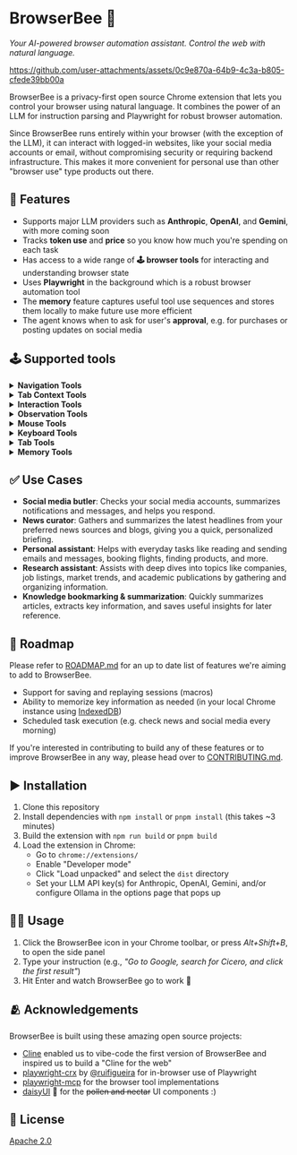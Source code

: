 # BrowserBee 🐝
*Your AI-powered browser automation assistant. Control the web with natural language.*
 
https://github.com/user-attachments/assets/0c9e870a-64b9-4c3a-b805-cfede39bb00a

BrowserBee is a privacy-first open source Chrome extension that lets you control your browser using natural language. It combines the power of an LLM for instruction parsing and Playwright for robust browser automation.

Since BrowserBee runs entirely within your browser (with the exception of the LLM), it can interact with logged-in websites, like your social media accounts or email, without compromising security or requiring backend infrastructure. This makes it more convenient for personal use than other "browser use" type products out there.

## 🎲 Features 

- Supports major LLM providers such as **Anthropic**, **OpenAI**, and **Gemini**, with more coming soon
- Tracks **token use** and **price** so you know how much you're spending on each task
- Has access to a wide range of **🕹️ browser tools** for interacting and understanding browser state
- Uses **Playwright** in the background which is a robust browser automation tool
- The **memory** feature captures useful tool use sequences and stores them locally to make future use more efficient
- The agent knows when to ask for user's **approval**, e.g. for purchases or posting updates on social media

## 🕹️ Supported tools

<details>
<summary><b>Navigation Tools</b></summary>
- browser_navigate
   - Navigate the browser to a specific URL. Input must be a full URL, e.g. https://example.com
- browser_wait_for_navigation
   - Wait until network is idle (Playwright).
- browser_navigate_back
   - Go back to the previous page (history.back()). No input.
- browser_navigate_forward
   - Go forward to the next page (history.forward()). No input.
</details>

<details>
<summary><b>Tab Context Tools</b></summary>
- browser_get_active_tab
   - Returns information about the currently active tab, including its index, URL, and title.
- browser_navigate_tab
   - Navigate a specific tab to a URL. Input format: 'tabIndex|url' (e.g., '1|https://example.com')
- browser_screenshot_tab
   - Take a screenshot of a specific tab by index. Input format: 'tabIndex[,flags]' (e.g., '1,full')
</details>

<details>
<summary><b>Interaction Tools</b></summary>
- browser_click
   - Click an element. Input may be a CSS selector or literal text to match on the page.
- browser_type
   - Type text. Format: selector|text (e.g. input[name="q"]|hello)
- browser_handle_dialog
   - Accept or dismiss the most recent alert/confirm/prompt dialog. Input `accept` or `dismiss`. For prompt dialogs you may append `|text` to supply response text.
</details>

<details>
<summary><b>Observation Tools</b></summary>
- browser_get_title
   - Return the current page title.
- browser_snapshot_dom
   - Capture DOM snapshot of the current page with options for selector, clean, structure, and limit.
- browser_query
   - Return up to 10 outerHTML snippets for a CSS selector you provide.
- browser_accessible_tree
   - Return the AX accessibility tree JSON (default: interesting‑only). Input 'all' to dump full tree.
- browser_read_text
   - Return all visible text on the page, concatenated in DOM order.
- browser_screenshot
   - Take a screenshot of the current page with options for full page capture.
</details>

<details>
<summary><b>Mouse Tools</b></summary>
- browser_move_mouse
   - Move the mouse cursor to absolute screen coordinates. Input format: `x|y` (example: `250|380`)
- browser_click_xy
   - Left‑click at absolute coordinates. Input format: `x|y` (example: `250|380`)
- browser_drag
   - Drag‑and‑drop with the left button. Input format: `startX|startY|endX|endY` (example: `100|200|300|400`)
</details>

<details>
<summary><b>Keyboard Tools</b></summary>
- browser_press_key
   - Press a single key. Input is the key name (e.g. `Enter`, `ArrowLeft`, `a`).
- browser_keyboard_type
   - Type arbitrary text at the current focus location. Input is the literal text to type. Use `\n` for new lines.
</details>

<details>
<summary><b>Tab Tools</b></summary>
- browser_tab_list
   - Return a list of open tabs with their indexes and URLs.
- browser_tab_new
   - Open a new tab. Optional input = URL to navigate to (otherwise blank tab).
- browser_tab_select
   - Switch focus to a tab by index. Input = integer index from browser_tab_list.
- browser_tab_close
   - Close a tab. Input = index to close (defaults to current tab if blank).
</details>

<details>
<summary><b>Memory Tools</b></summary>
- save_memory
   - Save a memory of how to accomplish a specific task on a website. Use this when you want to remember a useful sequence of actions for future reference.
- lookup_memories
   - Look up stored memories for a specific website domain. Use this as your FIRST step when starting a task on a website to check if there are any saved patterns you can reuse.
- get_all_memories
   - Retrieve all stored memories across all domains. Use this when you want to see all available memories.
- delete_memory
   - Delete a specific memory by its ID. Use this when a memory is no longer useful or accurate.
- clear_all_memories
   - Clear all stored memories. Use this with caution as it will delete all memories across all domains.
</details>

## ✅ Use Cases

- **Social media butler**: Checks your social media accounts, summarizes notifications and messages, and helps you respond.
- **News curator**: Gathers and summarizes the latest headlines from your preferred news sources and blogs, giving you a quick, personalized briefing.
- **Personal assistant**: Helps with everyday tasks like reading and sending emails and messages, booking flights, finding products, and more.
- **Research assistant**: Assists with deep dives into topics like companies, job listings, market trends, and academic publications by gathering and organizing information.
- **Knowledge bookmarking & summarization**: Quickly summarizes articles, extracts key information, and saves useful insights for later reference.

## 🛫 Roadmap

Please refer to [ROADMAP.md](ROADMAP.md) for an up to date list of features we're aiming to add to BrowserBee. 

- Support for saving and replaying sessions (macros)
- Ability to memorize key information as needed (in your local Chrome instance using [IndexedDB](https://developer.chrome.com/docs/devtools/storage/indexeddb))
- Scheduled task execution (e.g. check news and social media every morning)

If you're interested in contributing to build any of these features or to improve BrowserBee in any way, please head over to [CONTRIBUTING.md](CONTRIBUTING.md).

## ▶️ Installation

1. Clone this repository
2. Install dependencies with `npm install` or `pnpm install` (this takes ~3 minutes)
3. Build the extension with `npm run build` or `pnpm build`
4. Load the extension in Chrome:
   - Go to `chrome://extensions/`
   - Enable "Developer mode"
   - Click "Load unpacked" and select the `dist` directory
   - Set your LLM API key(s) for Anthropic, OpenAI, Gemini, and/or configure Ollama in the options page that pops up

## 🏃‍♂️ Usage

1. Click the BrowserBee icon in your Chrome toolbar, or press *Alt+Shift+B*, to open the side panel  
2. Type your instruction (e.g., *"Go to Google, search for Cicero, and click the first result"*)  
3. Hit Enter and watch BrowserBee go to work 🐝

## 🫂 Acknowledgements

BrowserBee is built using these amazing open source projects:

- [Cline](https://github.com/cline/cline) enabled us to vibe-code the first version of BrowserBee and inspired us to build a "Cline for the web"
- [playwright-crx](https://github.com/ruifigueira/playwright-crx) by [@ruifigueira](https://github.com/ruifigueira) for in-browser use of Playwright
- [playwright-mcp](https://github.com/microsoft/playwright-mcp) for the browser tool implementations
- [daisyUI](https://daisyui.com/) 🌼 for the ~~pollen and nectar~~ UI components :)

## 📜 License

[Apache 2.0](LICENSE)
